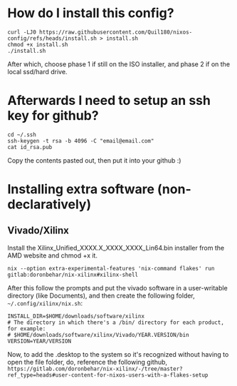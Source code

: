 # How do I install this config?
```
curl -LJ0 https://raw.githubusercontent.com/Quil180/nixos-config/refs/heads/install.sh > install.sh
chmod +x install.sh
./install.sh
```

After which, choose phase 1 if still on the ISO installer, and phase 2 if on the local ssd/hard drive.

# Afterwards I need to setup an ssh key for github?
```
cd ~/.ssh
ssh-keygen -t rsa -b 4096 -C "email@email.com"
cat id_rsa.pub
```
Copy the contents pasted out, then put it into your github :)
# Installing extra software (non-declaratively)
## Vivado/Xilinx
Install the Xilinx\_Unified\_XXXX.X\_XXXX\_XXXX\_Lin64.bin installer from the AMD website and chmod +x it.
```
nix --option extra-experimental-features 'nix-command flakes' run gitlab:doronbehar/nix-xilinx#xilinx-shell
```
After this follow the prompts and put the vivado software in a user-writable directory (like Documents), and then create the following folder, `~/.config/xilinx/nix.sh`:
```
INSTALL_DIR=$HOME/downloads/software/xilinx
# The directory in which there's a /bin/ directory for each product, for example:
# $HOME/downloads/software/xilinx/Vivado/YEAR.VERSION/bin
VERSION=YEAR/VERSION
```
Now, to add the .desktop to the system so it's recognized without having to open the file folder, do, reference the following github, `https://gitlab.com/doronbehar/nix-xilinx/-/tree/master?ref_type=heads#user-content-for-nixos-users-with-a-flakes-setup`


